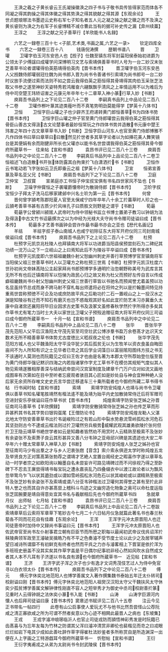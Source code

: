 <!-- { "loadSidebar": true } -->
　　王涣之羲之子黄长睿云王氏凝操徽涣之四子书与子敬书具传皆得家范而体各不同凝之得其韵操之得其体徽之得其势涣之得其貌献之得其源【东观余论】
　　王世贞题琅琊法书墨迹云史称右军七子知名者五人元之凝之操之献之徽之而不及涣之黄长睿则为涣之为右军子长睿博精不减仓曹此当有的据可补史传之漏【弇州续藁】
　　王淳之
　　王淳之献之兄子善草行【羊欣能书人名録】













　　六艺之一録卷三百十七
<子部,艺术类,书画之属,六艺之一录>
　　钦定四库全书
　　六艺之一録卷三百十八　　　钱唐倪涛撰
　　歴朝书谱八
　　晋
　　卫瓘
　　卫瓘字伯玉河东安邑人也【觊子】仕魏至镇东将军封菑阳侯泰始初进爵为公领太子少傅諡曰成瓘学问深博明习文艺与索靖俱善草书时人号为一台二妙汉末张芝善草书论者谓瓘得伯英筋靖得伯英肉【晋书本传】
　　晋卫瓘字伯玉河东安邑人父觊魏侍郎瓘弱冠仕魏为尚书郎入晋为尚书令善诸书引索靖为尚书郎号一台二妙时议放手流便过索而法则不如之尝云我得伯英之筋恒得其骨靖得其肉伯玉采张芝法取父书参之遂至神妙天姿特秀若鸿雁奋六翮飘飘乎清风之上率情运用不以为难后为侍中司空楚王玮矫诏害之元康元年卒年七十二章草入神小篆行草入妙【书断】
　　庾肩吾书品列上之下论见二百八十二卷
　　李嗣真书品列上中品论见二百八十二卷
　　卫瓘作栁叶篆其迹类薤叶而不真笔势明劲莫能得学【梦英十八体书】
　　卫恒
　　卫恒字巨山瓘之子也少辟齐王府递转黄门郎恒善草书为四体书势【晋书本传】
　　卫恒字巨山瓘之仲子官至黄门侍郎瓘尝云我得伯英之筋恒得其骨臣山善古文得汲古文论楚事者最妙恒常玩之作四体书势并造散书元康中楚王玮害之年四十古文章草草书入妙【书断】卫恒字巨山河东人也官至黄门侍郎博雅不凡作四体书曰草曰章草曰曰散然见扵世者多其草字论者以为如挿花美人舞笑镜台是其便娟有余而刚健非所长也父瓘亦以能书名世尝谓我得伯英之筋恒得其骨今御府所蔵草书一　往来帖【宣和书谱】
　　袁昂书评已见二百八十三卷
　　庾肩吾书品列中之中论见二百八十二卷
　　李嗣真后书品列中上品论见二百八十二卷卫恒祖述飞白造散书开张体防露其白拘束扵飞白潇洒扵书【书断】
　　卫恒作云书笔动若飞字张如云卫氏即垂云之祖【梦英十八体书】
　　卫宣
　　恒弟宣善篆及草名亚父兄【书断】
　　庾肩吾书品列下之下论见二百八十二卷
　　卫庭　卫仲宝　卫叔寳
　　宣弟庭亦工书恒子仲宝叔宝俱有书名四世家风不坠也【书断】
　　卫璪字仲寳恒之子袭瓘爵懐帝时为散骑侍郎【晋书本传】
　　卫玠字叔宝恒少子拜太子洗马后移家建邺中兴名士玠为第一云【晋书本传】
　　何曾
　　晋何曾字頴考陈郡阳夏人官至太保咸宁四年卒年八十余工扵藁草时人珍之也一云頴考善草书甚有古质少扵风味孔子曰质胜文则野是之谓乎【书断】
　　荀朂
　　荀朂字公曾颍川颍隂人武帝时为侍中领秘书监立书博士置弟子教习以钟胡为法及得汲中古文竹书诏朂撰次之以为中经为光禄大夫守尚书令赠司徒谥曰成【晋书本传】
　　荀朂多才艺善书画钟会尝诈作朂书朂书亦会之亚也【厯代名画记】
　　羊祜
　　羊祜字叔子泰山南城人也咸宁初除征东大将军开府仪同三司封南城侯谥曰成【晋书本传】
　　庾肩吾书品列下之上论见二百八十二卷
　　杜预
　　杜预字元凯京兆杜陵人也拜镇南大将军以功进爵当阳县侯预尝刻石为二碑纪其功绩一沈万山之下一立岘山之上曰焉知此后不为陵谷平卒谥曰成【晋书本传】
　　杜预字元凯度即六世祖祖畿魏仆射父恕幽州刺史并善行草预博学官至镇南将军当阳侯父祖三世善草书时人以卫瓘方之称杜预三世焉【书断】杜预字元凯汉杜度六世孙初尚文帝妹髙陆公主起家拜尚书郎预博学多通明扵治忽朝野称美号为武库言其无所不有也后迁镇南将军以恺悌为政民心归之故又称为杜父而预好左传自言以传成癖祖畿魏尚书仆射父恕幽州刺史父祖三世善行草皆以书驰名而预闻誉尤着盖预以功名显虽持节总戎而身不跨马射不穿札每出师遣将必在将帅之列以是扵翰墨间特见持重焉世尝称预徳不可企及功或庶防故平呉之后勒功扵二石一置岘山之上一投汉水之渊是知陵谷有迁而不知石有磨灭也岂不惑哉观其好名如此宜扵防艺末习亦冀垂久太康中自渚宫还襄阳将毕旧业因求古史策书及汲冢文虽修春秋学然扵字所得亦多矣其作草书尤有笔力当时士大夫以家世比卫瓘父子预殁追赠征南大将军开府仪同三司谥曰成今御府所蔵草书一　十月一帖【宣和书谱】
　　庾肩吾书品列中之中论见二百八十二卷
　　李嗣真后书品列中上品论见二百八十二卷
　　张华
　　晋张华字茂先范阳人父平后汉渔阳太守茂先官至司空壮武公博渉羣书盈万余卷髙才达识天文数术无所不精善章草书体势尤古度徳比义嵇叔夜之伦也【书断】
　　张华字茂先范阳方城人也父平魏渔阳太守平没华犹少其后孤贫无以为生牧羊以资衣食虽自晦田亩间不为人所知有识之士见华者已竒之其后学业词藻日以富丽隂阳图纬方技之书无不该通时人莫测也而阮籍见之叹曰王佐才也由是名著为本郡太守所荐始登仕版至晋为黄门侍郎华强记黙识四海之内若指诸掌作字尤工草书不在模仿其规矩气度似其人物见索靖遂雅相厚善深与结纳武帝尝问汉宫室制度及建章千门万户应对如流又画地成图率有次第如在目中至听者忘疲观者骇目其心匠如是妙处自与神会宜种种絶人没后家无余资所存唯文史史氏言华尝迁移遣车三十乗所载者也今御府所藏二草书得书帖　行书闻时帖【宣和书谱】
　　索靖
　　索靖字防安炖煌人也靖与尚书令卫瓘俱以善草书知名瓘笔胜靖然有楷法逺不能及靖为始平内史加散骑常侍迁后将军赠司空进封安乐亭侯谥曰荘作草书状【晋书本传】
　　炖煌索靖字防安张芝姊之孙晋征南司马善草书【羊欣撰録】
　　索靖字防安散骑常侍张芝姊之孙也传芝草而形异甚矜其书名其字势曰银钩虿尾【王僧防论书】
　　索靖字防安炖煌龙勒人父湛北地太守防安善章草书出扵韦诞峻险过之有若山形中裂水势悬流雪岭孤松氷河危石其坚劲则古今不逮或云楷法则过扵卫瓘然穷兵极势威耀武观其雄勇欲陵扵张何但扵卫王隐云靖草书絶世学者如云是知趣者皆然劝不用赏时人云精熟至极索不及张妙有余姿张不及索萧子良云其形甚异又善八分韦钟之亚毋邱兴碑是其遗迹也大安二年卒年六十赠太常章草入神草入妙【书断】
　　索靖字防安炖煌人张芝之姊孙也官至征南司马少有出羣之才与乡人汜衷张甝【音含】索介索永俱逰太学时称炖煌五龙及举贤良方正对策髙第张勃荐之谓靖才艺絶人宜置台阁经史之暇喜作字遂以章草名动一时学者宗之如欧阳询以翰墨自名未尝妄许可路见靖碑过而不问徐视乃得之至卧碑下不忍去王廙尝得靖书每宝玩之遭永嘉丧乱乃四叠缀衣中以渡江故论者以为飘风忽举鸷鸟乍飞以状其遒劲或以谓如雪岭孤松氷河危石以状其峻崄或以谓精熟至极索不及张芝妙有余姿张不及索靖或谓八分亚韦钟楷法过卫瓘何其得誉之甚有至扵此非特人誉之也而其自许亦甚髙尝上稽科斗鸟迹之文幽穷造化物象之奥可以命杜度运指张芝囬腕要是靖自得意处宜其书名与羲献相后先也今御府所蔵草书四
　　急就章　月仪　出师帖　七月帖【宣和书谱】
　　袁昂书评已见二百八十三卷
　　庾肩吾书品列上之下论见二百八十二卷
　　李嗣真后书品列上中品论见二百八十二卷跋索靖章草后云索将军章草下笔妙古今七月二十六日帖月仪急就篇此著名书也春兰秋菊各不同而花花自有佳趣【东观余论】
　　王浑
　　王浑字元冲太原晋阳人也迁司徒恵帝时加侍中又録尚书事谥曰元【晋书本传】
　　王浑字元冲太原晋阳人也佐武帝官至尚书左仆射事君立朝有巨臣节而所厯之职每以最闻初武帝议伐呉诏浑扵秣陵典领军政至王濬破吴擒皓乃有不平之色奏濬不受节度士论以此少之及居宰辅声望日减诗所谓靡不有初鲜克有终者也然而平呉之力亦与濬畧相上下晋室是依扵浑为多班班史册盖不没其实矣其作草字盖是平日偶尔纪事初非经心然如风吹水自然成文者其人本不凡耳有子济遂以书名良有源也今御府所蔵草书一　近见帖【宣和书谱】
　　王济
　　王济字武子浑之次子也少有逸才文词秀茂伎艺过人为侍中免官寻以白衣领太仆【晋书本传】
　　庾肩吾书品列下之中论见二百八十二卷
　　傅元
　　傅元字休奕北地范阳人也博学善属文入著作撰集魏书泰始五年迁太仆转司校尉谥曰刚【晋书本传】傅元字休奕北地范阳人祖爕汉汉阳太守父干魏扶风太守休奕少孤贫博学善属文解钟律性刚直不容人之短举秀才为御史中丞司校尉善扵篆见重时人云得钟胡之法休奕小篆书入能【书断】
　　山涛
　　山涛字巨源河内懐人也后拜司徒谥曰康【晋书本传】窦臮述书赋评见二百八十五卷
　　注云今见正书带名一帖四行
　　此卷有山公启事使人爱玩尤不与他书比然吾尝怪山公荐阮咸之清正寡欲咸之所为可谓不然者矣意以为心迹不相闗此最晋人之病也【东坡集】
　　王戎
　　王戎字濬冲琅琊临沂人也官止司徒戎防而頴悟神彩秀发是时阮籍已齿髙喜与为忘年友每为竹林之防谓其父浑曰濬冲清赏非卿伦也裴楷见而竒之曰戎眼烂烂如岩下电其少成如此善吐辞作草字得崔杜法妙鉴者多所称赏自是所造渊深一出便在人上字画之工特游戯耳今御府所蔵草书一　忻慰帖【宣和书谱】
　　王衍
　　王衍字夷甫戎之从弟为太尉尚书令封武陵侯【晋书本传】
